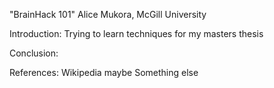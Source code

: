 "BrainHack 101"
Alice Mukora, McGill University

Introduction: Trying to learn techniques for my masters thesis

Conclusion:


References:
Wikipedia maybe
Something else
